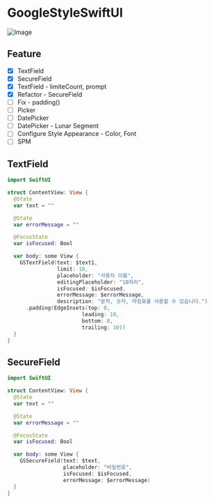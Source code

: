 # GoogleStyleSwiftUI

![Image](https://drive.google.com/uc?export=view&id=1hMiMVD3qbRP6fWTKKsp4H7ASxYneAo1M)  

## Feature
* [x] TextField
* [x] SecureField
* [x] TextField - limiteCount, prompt
* [x] Refactor - SecureField
* [ ] Fix - padding()
* [ ] Picker
* [ ] DatePicker
* [ ] DatePicker - Lunar Segment
* [ ] Configure Style Appearance - Color, Font
* [ ] SPM

## TextField
```swift
import SwiftUI

struct ContentView: View {
  @State
  var text = ""

  @State
  var errorMessage = ""

  @FocusState
  var isFocused: Bool

  var body: some View {
    GSTextField(text: $text1,
                limit: 10,
                placeholder: "사용자 이름",
                editingPlaceholder: "10자리",
                isFocused: $isFocused,
                errorMessage: $errorMessage,
                description: "문자, 숫자, 마침표를 사용할 수 있습니다.")
      .padding(EdgeInsets(top: 0,
                        leading: 10,
                        bottom: 0,
                        trailing: 10))
  }
}
```

## SecureField
```swift
import SwiftUI

struct ContentView: View {
  @State
  var text = ""

  @State
  var errorMessage = ""

  @FocusState
  var isFocused: Bool

  var body: some View {
    GSSecureField(text: $text,
                  placeholder: "비밀번호",
                  isFocused: $isFocused,
                  errorMessage: $errorMessage)
  }
}
```
